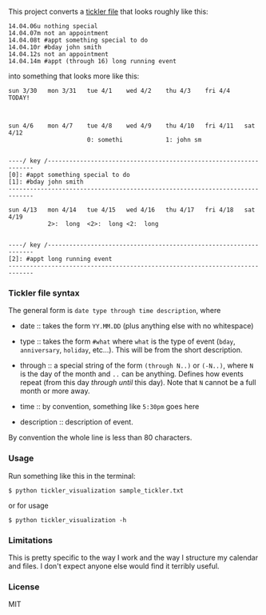 This project converts a [tickler file][tf] that looks roughly like this:

[tf]: http://en.wikipedia.org/wiki/Tickler_file

    14.04.06u nothing special
    14.04.07m not an appointment
    14.04.08t #appt something special to do
    14.04.10r #bday john smith
    14.04.12s not an appointment
    14.04.14m #appt (through 16) long running event

into something that looks more like this:

    sun 3/30   mon 3/31   tue 4/1    wed 4/2    thu 4/3    fri 4/4    TODAY!



    sun 4/6    mon 4/7    tue 4/8    wed 4/9    thu 4/10   fri 4/11   sat 4/12
                          0: somethi            1: john sm


    ----/ key /------------------------------------------------------------------
    [0]: #appt something special to do
    [1]: #bday john smith
    -----------------------------------------------------------------------------

    sun 4/13   mon 4/14   tue 4/15   wed 4/16   thu 4/17   fri 4/18   sat 4/19
               2>:  long  <2>:  long <2:  long


    ----/ key /------------------------------------------------------------------
    [2]: #appt long running event
    -----------------------------------------------------------------------------

### Tickler file syntax

The general form is `date type through time description`, where

- date :: takes the form `YY.MM.DD` (plus anything else with no whitespace)

- type :: takes the form `#what` where `what` is the type of event (`bday`, `anniversary`,
`holiday`, etc...). This will be from the short description.

- through :: a special string of the form `(through N..)` or `(-N..)`, where `N` is the day
of the month and `..` can be anything. Defines how events repeat (from this day *through until* this day).
Note that `N` cannot be a full month or more away.

- time :: by convention, something like `5:30pm` goes here

- description :: description of event.

By convention the whole line is less than 80 characters.

### Usage

Run something like this in the terminal:

    $ python tickler_visualization sample_tickler.txt

or for usage

    $ python tickler_visualization -h

### Limitations

This is pretty specific to the way I work and the way I structure my calendar and files.
I don't expect anyone else would find it terribly useful.

### License

MIT

